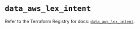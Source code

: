 # `data_aws_lex_intent`

Refer to the Terraform Registry for docs: [`data_aws_lex_intent`](https://registry.terraform.io/providers/hashicorp/aws/4.54.0/docs/data-sources/lex_intent).
